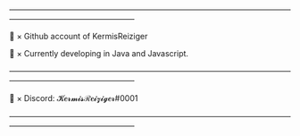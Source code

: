 ————————————————————————————————————————————————————

🎡 × Github account of KermisReiziger

📝 × Currently developing in Java and Javascript.

————————————————————————————————————————————————————

💬 × Discord: 𝓚𝒆𝓻𝓶𝓲𝓼ℛ𝒆𝓲𝔃𝓲𝓰𝒆𝓻#0001

————————————————————————————————————————————————————
